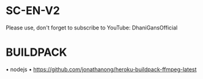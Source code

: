 # SC-EN-V2

Please use, don't forget to subscribe to YouTube: DhaniGansOfficial


# BUILDPACK
• nodejs
• https://github.com/jonathanong/heroku-buildpack-ffmpeg-latest
